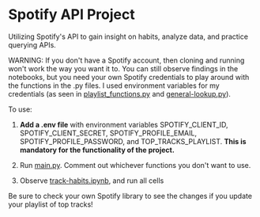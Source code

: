 # Spotify API Project
Utilizing Spotify's API to gain insight on habits, analyze data, and practice querying APIs.

WARNING: If you don't have a Spotify account, then cloning and running won't work the way you want it to. You can still observe findings in the notebooks, but you need your own Spotify credentials to play around with the functions in the .py files. I used environment variables for my credentials (as seen in [playlist_functions.py](playlist_functions.py) and [general-lookup.py](general-lookup.py)).

To use:

1. **Add a .env file** with environment variables SPOTIFY_CLIENT_ID, SPOTIFY_CLIENT_SECRET, SPOTIFY_PROFILE_EMAIL, SPOTIFY_PROFILE_PASSWORD, and TOP_TRACKS_PLAYLIST. **This is mandatory for the functionality of the project.**

2. Run [main.py](main.py). Comment out whichever functions you don't want to use.

3. Observe [track-habits.ipynb](track-habits.ipynb), and run all cells 


Be sure to check your own Spotify library to see the changes if you update your playlist of top tracks!
